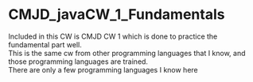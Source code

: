 # CMJD_javaCW_1_Fundamentals
Included in this CW is CMJD CW 1 which is done to practice the fundamental part well.  
This is the same cw from other programming languages that I know, 
and those programming languages are trained.  
There are only a few programming languages I know here
